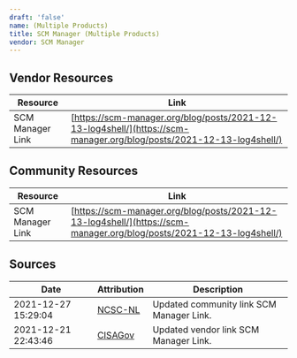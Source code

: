 ```yaml
---
draft: 'false'
name: (Multiple Products)
title: SCM Manager (Multiple Products)
vendor: SCM Manager
---
```


## Vendor Resources
| Resource | Link |
| --- | --- |
| SCM Manager Link | [https://scm-manager.org/blog/posts/2021-12-13-log4shell/](https://scm-manager.org/blog/posts/2021-12-13-log4shell/) |

## Community Resources
| Resource | Link |
| --- | --- |
| SCM Manager Link | [https://scm-manager.org/blog/posts/2021-12-13-log4shell/](https://scm-manager.org/blog/posts/2021-12-13-log4shell/) |


## Sources
| Date | Attribution | Description |
| --- | --- | --- |
| 2021-12-27 15:29:04 | [NCSC-NL](https://github.com/NCSC-NL/log4shell/blob/main/software/README.md) | Updated community link SCM Manager Link.  |
| 2021-12-21 22:43:46 | [CISAGov](https://raw.githubusercontent.com/cisagov/log4j-affected-db/develop/README.md) | Updated vendor link SCM Manager Link.  |
